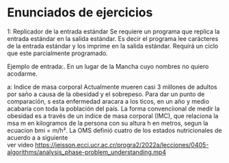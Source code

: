 # Enunciados de ejercicios

1: Replicador de la entrada estándar 
Se requiere un programa que replica la entrada estándar en la salida estándar. 
Es decir el programa lee carácteres de la entrada estándar y los imprime en la
salida estándar. Requirá un ciclo que este parcialmente programado. 

Ejemplo de entrada:. En un lugar de la Mancha cuyo nombres no quiero acodarme.

a: Indice de masa corporal
Actualmente mueren casi 3 millones de adultos por saño a causa de la obesidad y
el sobrepeso. Para dar un punto de comparación, s esta enfermedad aracara a los
ticos, en un año y medio acabaría con toda la población del país. 
La forma convenciional de medir la obesidad es a través de un indice de masa 
corporal (IMC), que relaciona la msa m en kilogramos de la persona con su 
altura h en metros, segun la ecuacion bmi = m/h². La OMS definió cuatro de 
los estados nutricionales de acuerdo a a siguiente  
ver video
 https://jeisson.ecci.ucr.ac.cr/progra2/2022a/lecciones/0405-algorithms/analysis_phase-problem_understanding.mp4